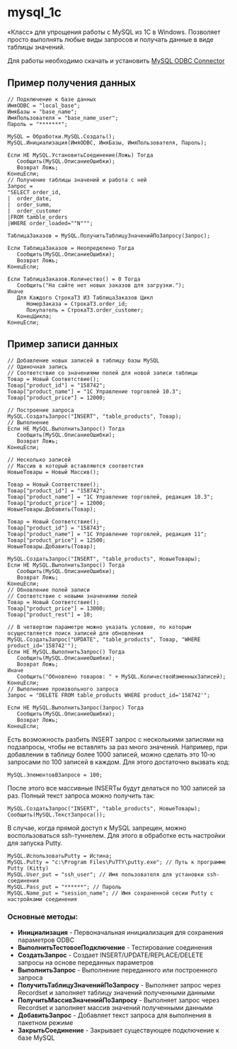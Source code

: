 # mysql_1c
«Класс» для упрощения работы с MySQL из 1С в Windows.
Позволяет просто выполнять любые виды запросов и получать данные в виде таблицы значений.

Для работы необходимо скачать и установить [MySQL ODBC Connector](https://dev.mysql.com/downloads/connector/odbc/)

## Пример получения данных
```bsl
// Подключение к базе данных
ИмяODBC = "local_base";
ИмяБазы = "base_name";
ИмяПользователя = "base_name_user";
Пароль = "*******";

MySQL = Обработки.MySQL.Создать();
MySQL.Инициализация(ИмяODBC, ИмяБазы, ИмяПользователя, Пароль);

Если НЕ MySQL.УстановитьСоединение(Ложь) Тогда
   Сообщить(MySQL.ОписаниеОшибки);
   Возврат Ложь;
КонецЕсли;
// Получение таблицы значений и работа с ней
Запрос = 
"SELECT order_id,
|  order_date,
|  order_summ,
|  order_customer
|FROM tamble_orders
|WHERE order_loaded=""N""";

ТаблицаЗаказов = MySQL.ПолучитьТаблицуЗначенийПоЗапросу(Запрос);    

Если ТаблицаЗаказов = Неопределено Тогда
   Сообщить(MySQL.ОписаниеОшибки);
   Возврат Ложь;    
КонецЕсли;

Если ТаблицаЗаказов.Количество() = 0 Тогда        
   Сообщить("На сайте нет новых заказов для загрузки.");
Иначе                
   Для Каждого СтрокаТЗ ИЗ ТаблицаЗаказов Цикл
      НомерЗаказа = СтрокаТЗ.order_id;
      Покупатель = СтрокаТЗ.order_customer;
   КонецЦикла;
КонецЕсли;
```

## Пример записи данных
```bsl
// Добавление новых записей в таблицу базы MySQL
// Одиночная запись
// Соответствие со значениями полей для новой записи таблицы
Товар = Новый Соответствие();
Товар["product_id"] = "158742";
Товар["product_name"] = "1С Управление торговлей 10.3";
Товар["product_price"] = 12000;

// Построение запроса
MySQL.СоздатьЗапрос("INSERT", "table_products", Товар);
// Выполнение
Если НЕ MySQL.ВыполнитьЗапрос() Тогда
   Сообщить(MySQL.ОписаниеОшибки);
   Возврат Ложь;
КонецЕсли;

// Несколько записей
// Массив в который вставляются соответстия
НовыеТовары = Новый Массив();

Товар = Новый Соответствие();
Товар["product_id"] = "158742";
Товар["product_name"] = "1С Управление торговлей, редакция 10.3";
Товар["product_price"] = 12000;
НовыеТовары.Добавить(Товар);

Товар = Новый Соответствие();
Товар["product_id"] = "158743";
Товар["product_name"] = "1С Управление торговлей, редакция 11";
Товар["product_price"] = 12500;
НовыеТовары.Добавить(Товар);

MySQL.СоздатьЗапрос("INSERT", "table_products", НовыеТовары);
Если НЕ MySQL.ВыполнитьЗапрос() Тогда
   Сообщить(MySQL.ОписаниеОшибки);
   Возврат Ложь;
КонецЕсли;
// Обновление полей записи
// Соответствие с новыми значениями полей
Товар = Новый Соответствие();
Товар["product_price"] = 13000;
Товар["product_rest"] = 10;

// В четвертом параметре можно указать условие, по которым осуществляется поиск записей для обновления
MySQL.СоздатьЗапрос("UPDATE", "table_products", Товар, "WHERE product_id='158742'");
Если НЕ MySQL.ВыполнитьЗапрос() Тогда
   Сообщить(MySQL.ОписаниеОшибки);
   Возврат Ложь;
Иначе
   Сообщить("Обновлено товаров: " + MySQL.КоличествоИзменныхЗаписей);
КонецЕсли;
// Выполнение произвольного запроса
Запрос = "DELETE FROM table_products WHERE product_id='158742'";

Если НЕ MySQL.ВыполнитьЗапрос(Запрос) Тогда
   Сообщить(MySQL.ОписаниеОшибки);
   Возврат Ложь;
КонецЕсли;
```

Есть возможность разбить INSERT запрос с несколькими записями на подзапросы, чтобы не вставлять за раз много значений. Например, при добавлении в таблицу более 1000 записей, можно сделать это 10-ю запросами по 100 записей в каждом. Для этого достаточно вызвать код:

```bsl
MySQL.ЭлементовВЗапросе = 100;
```

После этого все массивные INSERTы будут делаться по 100 записей за раз.
Полный текст запроса можно получить так:

```bsl
MySQL.СоздатьЗапрос("INSERT", "table_products", НовыеТовары);
Сообщить(MySQL.ТекстЗапроса());
```

В случае, когда прямой доступ к MySQL запрещен, можно воспользоваться ssh-туннелем.  Для этого в обработке есть настройки для запуска Putty.

```bsl
MySQL.ИспользоватьPutty = Истина;
MySQL.Putty = "c:\Program Files\PuTTY\putty.exe"; // Путь к программе Putty (Kitty)
MySQL.User_put = "ssh_user"; // Имя пользователя для установки ssh-соединения
MySQL.Pass_put = "******"; // Пароль
MySQL.Name_put = "session_name"; // Имя сохраненной сесии Putty с настройками соединения
```

### Основные методы:
* **Инициализация** - Первоначальная инициализация для сохранения параметров ODBC
* **ВыполнитьТестовоеПодключение** - Тестирование соединения
* **СоздатьЗапрос** - Создает INSERT/UPDATE/REPLACE/DELETE запросы на основе переданных параметров
* **ВыполнитьЗапрос** - Выполнение переданного или построенного запроса
* **ПолучитьТаблицуЗначенийПоЗапросу** - Выполняет запрос через Recordset и заполняет таблицу значений полученными данными
* **ПолучитьМассивЗначенийПоЗапросу** - Выполняет запрос через Recordset и заполняет массив значений полученными данными
* **ДобавитьЗапрос** - Добавляет текст запроса для выполнения в пакетном режиме
* **ЗакрытьСоединение** - Закрывает существующее подключение к базе MySQL